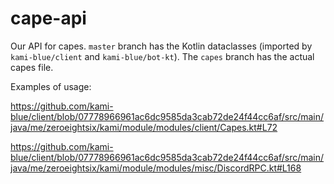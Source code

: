 # cape-api

Our API for capes. `master` branch has the Kotlin dataclasses (imported by `kami-blue/client` and `kami-blue/bot-kt`). The `capes` branch has the actual capes file.

Examples of usage: 

https://github.com/kami-blue/client/blob/07778966961ac6dc9585da3cab72de24f44cc6af/src/main/java/me/zeroeightsix/kami/module/modules/client/Capes.kt#L72

https://github.com/kami-blue/client/blob/07778966961ac6dc9585da3cab72de24f44cc6af/src/main/java/me/zeroeightsix/kami/module/modules/misc/DiscordRPC.kt#L168
